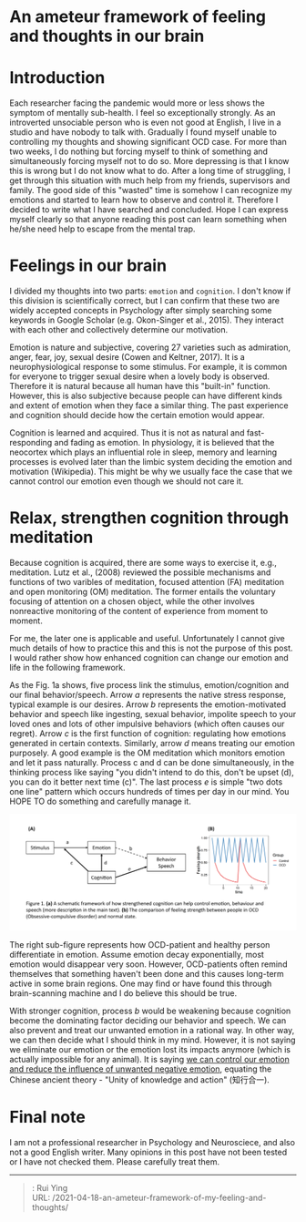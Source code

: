 # An ameteur framework of feeling and thoughts in our brain

# Introduction
Each researcher facing the pandemic would more or less shows the symptom of mentally sub-health. I feel so exceptionally strongly. As an introverted unsociable person who is even not good at English, I live in a studio and have nobody to talk with. Gradually I found myself unable to controlling my thoughts and showing significant OCD case. For more than two weeks, I do nothing but forcing myself to think of something and simultaneously forcing myself not to do so.  More depressing is that I know this is wrong but I do not know what to do. After a long time of struggling, I get through this situation with much help from my friends, supervisors and family. The good side of this "wasted" time is somehow I can recognize my emotions and started to learn how to observe and control it. Therefore I decided to write what I have searched and concluded. Hope I can express myself clearly so that anyone reading this post can learn something when he/she need help to escape from the mental trap.

# Feelings in our brain
I divided my thoughts into two parts: `emotion` and `cognition`. I don't know if this division is scientifically correct, but I can confirm that these two are widely accepted concepts in Psychology after simply searching some keywords in Google Scholar (e.g. Okon-Singer et al., 2015). They interact with each other and collectively determine our motivation.

Emotion is nature and subjective, covering 27 varieties such as admiration, anger, fear, joy, sexual desire (Cowen and Keltner, 2017). It is a neurophysiological response to some stimulus. For example, it is common for everyone to trigger sexual desire when a lovely body is observed. Therefore it is natural because all human have this "built-in" function. However, this is also subjective because people can have different kinds and extent of emotion when they face a similar thing. The past experience and cognition should decide how the certain emotion would appear.

Cognition is learned and acquired. Thus it is not as natural and fast-responding and fading as emotion.  In physiology, it is believed that the neocortex which plays an influential role in sleep, memory and learning processes is evolved later than the limbic system deciding the emotion and motivation (Wikipedia). This might be why we usually face the case that we cannot control our emotion even though we should not care it. 
# Relax, strengthen cognition through meditation

Because cognition is acquired, there are some ways to exercise it, e.g., meditation. Lutz et al., (2008) reviewed the possible mechanisms and functions of two varibles of meditation, focused attention (FA) meditation and open monitoring (OM) meditation. The former entails the voluntary focusing of attention on a chosen object, while the other involves nonreactive monitoring of the content of experience from moment to moment.

For me, the later one is applicable and useful. Unfortunately I cannot give much details of how to practice this and this is not the purpose of this post. I would rather show how enhanced cognition can change our emotion and life in the following framework.

As the Fig. 1a shows, five process link the stimulus, emotion/cognition and our final behavior/speech. Arrow *a* represents the native stress response, typical example is our desires. Arrow *b* represents the emotion-motivated behavior and speech like ingesting, sexual behavior, impolite speech to your loved ones and lots of other impulsive behaviors (which often causes our regret). Arrow *c* is the first function of cognition: regulating how emotions generated in certain contexts. Similarly, arrow *d* means treating our emotion purposely. A good example is the OM meditation which monitors emotion and let it pass naturally. Process c and d can be done simultaneously, in the thinking process like saying "you didn't intend to do this, don't be upset (d), you can do it better next time (c)". The last process *e* is simple "two dots one line" pattern which occurs hundreds of times per day in our mind. You HOPE TO do something and carefully manage it.

![](images/Figure1.png)

The right sub-figure represents how OCD-patient and healthy person differentiate in emotion. Assume emotion decay exponentially, most emotion would disappear very soon. However, OCD-patients often remind themselves that something haven't been done and this causes long-term active in some brain regions. One may find or have found this through brain-scanning machine and I do believe this should be true.

With stronger cognition, process *b* would be weakening because cognition become the dominating factor deciding our behavior and speech. We can also prevent and treat our unwanted emotion in a rational way. In other way, we can then decide what I should think in my mind. However, it is not saying we eliminate our emotion or the emotion lost its impacts anymore (which is actually impossible for any animal). It is saying <u>we can control our emotion and reduce the influence of unwanted negative emotion</u>, equating the Chinese ancient theory - "Unity of knowledge and action" (知行合一).

# Final note
I am not a professional researcher in Psychology and Neurosciece, and also not a good English writer. Many opinions in this post have not been tested or I have not checked them. Please carefully treat them.




---

> : Rui Ying  
> URL: /2021-04-18-an-ameteur-framework-of-my-feeling-and-thoughts/  


